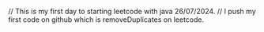// This is my first day to starting leetcode with java 26/07/2024.
// I push my first code on github which is removeDuplicates on leetcode.

